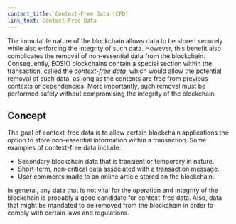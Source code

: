 ```yaml
---
content_title: Context-Free Data (CFD)
link_text: Context-Free Data
---
```


The immutable nature of the blockchain allows data to be stored securely while also enforcing the integrity of such data. However, this benefit also complicates the removal of non-essential data from the blockchain. Consequently, EOSIO blockchains contain a special section within the transaction, called the *context-free data*, which would allow the potential removal of such data, as long as the contents are free from previous contexts or dependencies. More importantly, such removal must be performed safely without compromising the integrity of the blockchain.

## Concept
The goal of context-free data is to allow certain blockchain applications the option to store non-essential information within a transaction. Some examples of context-free data include:

* Secondary blockchain data that is transient or temporary in nature.
* Short-term, non-critical data associated with a transaction message.
* User comments made to an online article stored on the blockchain.

In general, any data that is not vital for the operation and integrity of the blockchain is probably a good candidate for context-free data. Also, data that might be mandated to be removed from the blockchain in order to comply with certain laws and regulations.
